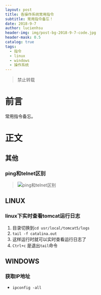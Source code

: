 ```yaml
---
layout: post
title: 各操作系统常用指令
subtitle: 常用指令备忘！
date: 2018-9-7
author: lucienhsu
header-img: img/post-bg-2018-9-7-code.jpg
header-mask: 0.5
catalog: true
tags:
  - 指令
  - linux
  - windows
  - 操作系统
---
```


> 禁止转载

# 前言
常用指令备忘。

# 正文

## 其他
### ping和telnet区别
> ![ping和telnet区别](http://pa99q7scc.bkt.clouddn.com/blog/180919/BH9dIegf8b.jpg?imageslim)

## LINUX
### linux下实时查看tomcat运行日志
1. 目录切换到`cd usr/local/tomcat5/logs`
2. `tail -f catalina.out`
3. 这样运行时就可以实时查看运行日志了  
4. `Ctrl+c` 是退出`tail`命令

## WINDOWS
### 获取IP地址
- `ipconfig -all`